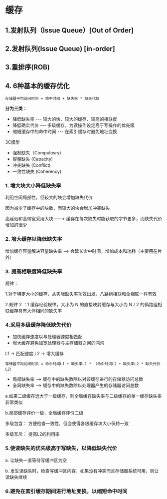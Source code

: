 # 缓存

## 1.发射队列（Issue Queue）[Out of Order]

## 2.发射队列(Issue Queue) [in-order]

## 3.重排序(ROB)

## 4. 6种基本的缓存优化
```
存储器平均访问时间 = 命中时间 + 缺失率 * 缺失代价
```

**分为三类：**
* 降低缺失率
--- 较大的快、较大的缓存、较高的相联度
* 降低确实代价
--- 多级缓存，为读操作设定高于写操作的优先级
* 缩短缓存中的命中时间
--- 在索引缓存时避免地址变换

3C模型
* 强制缺失（Compulosry）
* 容量缺失 (Capacity)
* 冲突缺失 (Conflict)
* 一致性缺失 (Coherency)


### 1. 增大块大小降低缺失率

利用空间局部性，但较大的块会增加缺失代价

因为减少了缓存中的块数，而较大的块会增加冲突缺失

高延迟和高带宽采用大块---> 缓存在每次缺失时能获取的字节更多，而缺失代价增加的很少

### 2. 增大缓存以降低缺失率

增加缓存容量解决容量缺失率 --> 会延长命中时间，增加成本和功耗（主要用在片外）

### 3. 提高相联度降低缺失率

规律：

1.对于特定大小的缓存，从实际缺失率功效出发，八路组相联和全相联一样有效

2.规律 2 ：1 缓存经验规律，大小为 N 的直接映射缓存与大小为 N / 2 的俩路组相联缓存具有大体相同的缺失率

### 4.采用多级缓存降低缺失代价

* 加快缓存速度以与处理器速度相匹配
* 增大缓存避免加宽处理器与主存储器之间的鸿沟

L1 -> 匹配速度
L2 -> 增大缓存

```
存储器平均访问时间 = 命中时间L1 + 缺失率L1 * （命中时间L2 + 缺失率L2 * 缺失代价L2）
```

* 局部缺失率 --> 缓存中的缺失数除以对该缓存进行的存储器访问总数
* 全局缺失率 --> 缓存中的缺失数除以处理器产生的存储器访问总数


a.如果二级缓存远大于一级缓存，则全局缓存缺失率与二级缓存的单一缓存缺失率非常类似

b.局部缓存评价一级，全局缓存评价二级

多级包含： 方便检查一致性，但会使得各级缓存块大小保持一致

多级互斥： 提高L2的利用率

### 5.使读缺失的优先级高于写缺失，以降低缺失代价

a. 让缺失一直等待写缓冲区为空 

b. 发生读缺失时，检查写缓冲区内容，如果没有冲突而且存储器系统可用，则让读缺失继续

### 6.避免在索引缓存期间进行地址变换，以缩短命中时间
